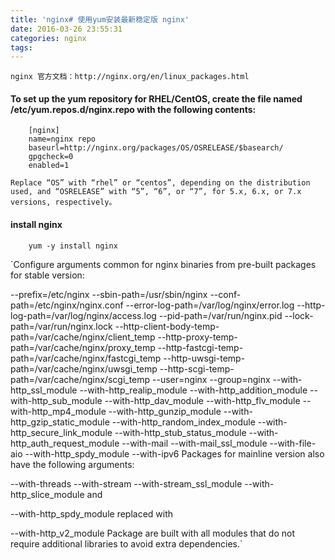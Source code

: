 ```yaml
---
title: 'nginx# 使用yum安装最新稳定版 nginx'
date: 2016-03-26 23:55:31
categories: nginx
tags:
---
```


`nginx 官方文档：http://nginx.org/en/linux_packages.html`

####    To set up the yum repository for RHEL/CentOS, create the file named /etc/yum.repos.d/nginx.repo with the following contents:

        [nginx]
        name=nginx repo
        baseurl=http://nginx.org/packages/OS/OSRELEASE/$basearch/
        gpgcheck=0
        enabled=1
        
    Replace “OS” with “rhel” or “centos”, depending on the distribution used, and “OSRELEASE” with “5”, “6”, or “7”, for 5.x, 6.x, or 7.x versions, respectively。
    
    
####    install nginx
        
        yum -y install nginx
		
		
		
		
`Configure arguments common for nginx binaries from pre-built packages for stable version:

--prefix=/etc/nginx
--sbin-path=/usr/sbin/nginx
--conf-path=/etc/nginx/nginx.conf
--error-log-path=/var/log/nginx/error.log
--http-log-path=/var/log/nginx/access.log
--pid-path=/var/run/nginx.pid
--lock-path=/var/run/nginx.lock
--http-client-body-temp-path=/var/cache/nginx/client_temp
--http-proxy-temp-path=/var/cache/nginx/proxy_temp
--http-fastcgi-temp-path=/var/cache/nginx/fastcgi_temp
--http-uwsgi-temp-path=/var/cache/nginx/uwsgi_temp
--http-scgi-temp-path=/var/cache/nginx/scgi_temp
--user=nginx
--group=nginx
--with-http_ssl_module
--with-http_realip_module
--with-http_addition_module
--with-http_sub_module
--with-http_dav_module
--with-http_flv_module
--with-http_mp4_module
--with-http_gunzip_module
--with-http_gzip_static_module
--with-http_random_index_module
--with-http_secure_link_module
--with-http_stub_status_module
--with-http_auth_request_module
--with-mail
--with-mail_ssl_module
--with-file-aio
--with-http_spdy_module
--with-ipv6
Packages for mainline version also have the following arguments:

--with-threads
--with-stream
--with-stream_ssl_module
--with-http_slice_module
and

--with-http_spdy_module
replaced with

--with-http_v2_module
Package are built with all modules that do not require additional libraries to avoid extra dependencies.`